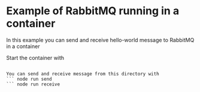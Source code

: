 # Example of RabbitMQ running in a container

In this example you can send and receive hello-world message to RabbitMQ in a container

Start the container with
``` docker container run -d --hostname my-rabbit --name some-rabbit -p 8080:15672 -p 5672:5672 rabbitmq:3-management-alpine

You can send and receive message from this directory with
``` node run send
``` node run receive


